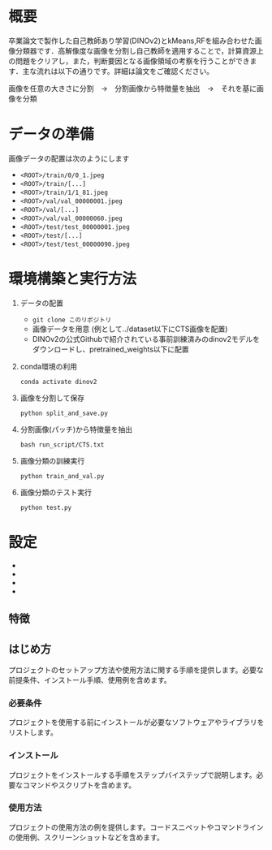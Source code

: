 # 概要


卒業論文で製作した自己教師あり学習(DINOv2)とkMeans,RFを組み合わせた画像分類器です．高解像度な画像を分割し自己教師を適用することで，計算資源上の問題をクリアし，また，判断要因となる画像領域の考察を行うことができます．主な流れは以下の通りです。詳細は論文をご確認ください。

画像を任意の大きさに分割　→　分割画像から特徴量を抽出　→　それを基に画像を分類

# データの準備

画像データの配置は次のようにします

- `<ROOT>/train/0/0_1.jpeg`
- `<ROOT>/train/[...]`
- `<ROOT>/train/1/1_81.jpeg`
- `<ROOT>/val/val_00000001.jpeg`
- `<ROOT>/val/[...]`
- `<ROOT>/val/val_00000060.jpeg`
- `<ROOT>/test/test_00000001.jpeg`
- `<ROOT>/test/[...]`
- `<ROOT>/test/test_00000090.jpeg`


# 環境構築と実行方法

1. データの配置
    - `git clone このリポジトリ`
    - 画像データを用意 (例として../dataset以下にCTS画像を配置)
    - DINOv2の公式Githubで紹介されている事前訓練済みのdinov2モデルをダウンロードし、pretrained_weights以下に配置

2. conda環境の利用

    `conda activate dinov2`

3. 画像を分割して保存

    `python split_and_save.py`

4. 分割画像(パッチ)から特徴量を抽出


    `bash run_script/CTS.txt `


5. 画像分類の訓練実行

    `python train_and_val.py`

6. 画像分類のテスト実行

   `python test.py`

# 設定

-

-

-

-




## 特徴


## はじめ方

プロジェクトのセットアップ方法や使用方法に関する手順を提供します。必要な前提条件、インストール手順、使用例を含めます。

### 必要条件

プロジェクトを使用する前にインストールが必要なソフトウェアやライブラリをリストします。

### インストール

プロジェクトをインストールする手順をステップバイステップで説明します。必要なコマンドやスクリプトを含めます。

### 使用方法

プロジェクトの使用方法の例を提供します。コードスニペットやコマンドラインの使用例、スクリーンショットなどを含めます。


